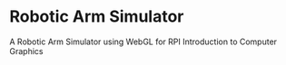 Robotic Arm Simulator
=====================

A Robotic Arm Simulator using WebGL for RPI Introduction to Computer Graphics
